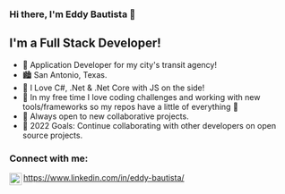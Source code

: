 ### Hi there, I'm Eddy Bautista 👋

## I'm a Full Stack Developer!
- 🚌 Application Developer for my city's transit agency!
- 🏙  San Antonio, Texas.
- 🔭 I Love C#, .Net & .Net Core with JS on the side!
- 🌱 In my free time I love coding challenges and working with new tools/frameworks so my repos have a little of everything  🤣
- 👯 Always open to new collaborative projects.
- 🥅 2022 Goals: Continue collaborating with other developers on open source projects.



### Connect with me:

<img align="left" alt="EddyBautista | LinkedIn" width="22px" src="https://cdn.jsdelivr.net/npm/simple-icons@v3/icons/linkedin.svg" /> https://www.linkedin.com/in/eddy-bautista/

